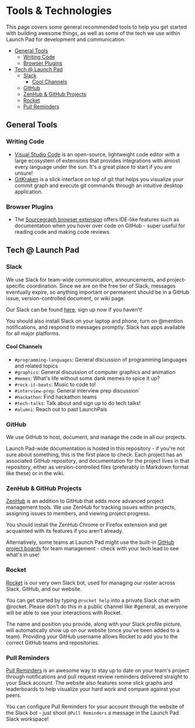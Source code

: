 # Tools & Technologies

This page covers some general recommended tools to help you get started with
building awesome things, as well as some of the tech we use within Launch Pad
for development and communication.

* [General Tools](#general-tools)
  * [Writing Code](#writing-code)
  * [Browser Plugins](#browser-plugins)
* [Tech @ Launch Pad](#tech--launch-pad)
  * [Slack](#slack)
    * [Cool Channels](#cool-channels)
  * [GitHub](#github)
  * [ZenHub & GitHub Projects](#zenhub--github-projects)
  * [Rocket](#rocket)
  * [Pull Reminders](#pull-reminders)

## General Tools

### Writing Code

* [Visual Studio Code](https://code.visualstudio.com/) is an open-source,
  lightweight code editor with a large ecosystem of extensions that provides
  integrations with almost every language under the sun. It's a great place to
  start if you are unsure!
* [GitKraken](https://www.gitkraken.com/git-client) is a slick interface on top
  of git that helps you visualize your commit graph and execute git commands
  through an intuitive desktop application.

### Browser Plugins

* The [Sourcegraph browser extension](https://docs.sourcegraph.com/integration/browser_extension)
  offers IDE-like features such as documentation when you hover over code on
  GitHub - super useful for reading code and making code reviews.

## Tech @ Launch Pad

### Slack

We use Slack for team-wide communication, announcements, and project-specific
coordination. Since we are on the free tier of Slack, messages eventually
expire, so anything important or permanent should be in a GitHub issue,
version-controlled document, or wiki page.

Our Slack can be found [here](https://ubclaunchpad.slack.com); sign up now if
you haven't!

You should also install Slack on your laptop and phone, turn on @mention
notifications, and respond to messages promptly. Slack has apps available for
all major platforms.

#### Cool Channels

* `#programming-languages`: General discussion of programming languages and
  related topics
* `#graphics`: General discussion of computer graphics and animation
* `#memes`: What's life without some dank memes to spice it up?
* `#rock-it-beats`: Music to code to!
* `#interview-prep`: General interview prep discussion`
* `#hackathon`: Find hackathon teams
* `#tech-talks`: Talk about and sign up to do tech talks!
* `#alumni`: Reach out to past LaunchPals

### GitHub

We use GitHub to host, document, and manage the code in all our projects.

Launch Pad-wide documentation is hosted in this repository - if you're not sure
about something, this is the first place to check. Each project has an
associated GitHub repository, and documentation for the project lives in that
repository, either as version-controlled files (preferably in Markdown format
like these) or in the wiki.

### ZenHub & GitHub Projects

[ZenHub](https://www.zenhub.com/) is an addition to GitHub that adds more
advanced project management tools. We use ZenHub for tracking issues within
projects, assigning issues to members, and viewing project progress.

You should install the ZenHub Chrome or Firefox extension and get acquainted with
its features if you aren't already.

Alternatively, some teams at Launch Pad might use the built-in
[GitHub project boards](https://help.github.com/articles/about-project-boards/)
for team management - check with your tech lead to see what's in use!

### Rocket

[Rocket](https://github.com/ubclaunchpad/rocket) is our very own Slack bot, used
for managing our roster across Slack, GitHub, and our website.

You can get started by typing `@rocket help` into a private Slack chat with
@rocket. Please don't do this in a public channel like #general, as everyone
will be able to see your interactions with Rocket.

The name and position you provide, along with your Slack profile picture, will
automatically show up on our website (once you've been added to a team).
Providing your GitHub username allows Rocket to add you to the correct GitHub
teams and repositories.

### Pull Reminders

[Pull Reminders](https://pullreminders.com/) is an awesome way to stay up to date
on your team's project through notifications and pull request review reminders
delivered straight to your Slack account. The website also features some slick
graphs and leaderboards to help visualize your hard work and compare against
your peers.

You can configure Pull Reminders for your account through the website of the
Slack bot - just shoot `@Pull Reminders` a message in the Launch Pad Slack
workspace!
